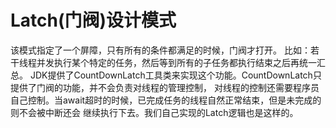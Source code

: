 # Latch(门阀)设计模式
  该模式指定了一个屏障，只有所有的条件都满足的时候，门阀才打开。
  比如：若干线程并发执行某个特定的任务，然后等到所有的子任务都执行结束之后再统一汇总。
  JDK提供了CountDownLatch工具类来实现这个功能。CountDownLatch只提供了门阀的功能，并不会负责对线程的管理控制，
对线程的控制还需要程序员自己控制。当await超时的时候，已完成任务的线程自然正常结束，但是未完成的则不会被中断还会
继续执行下去。我们自己实现的Latch逻辑也是这样的。